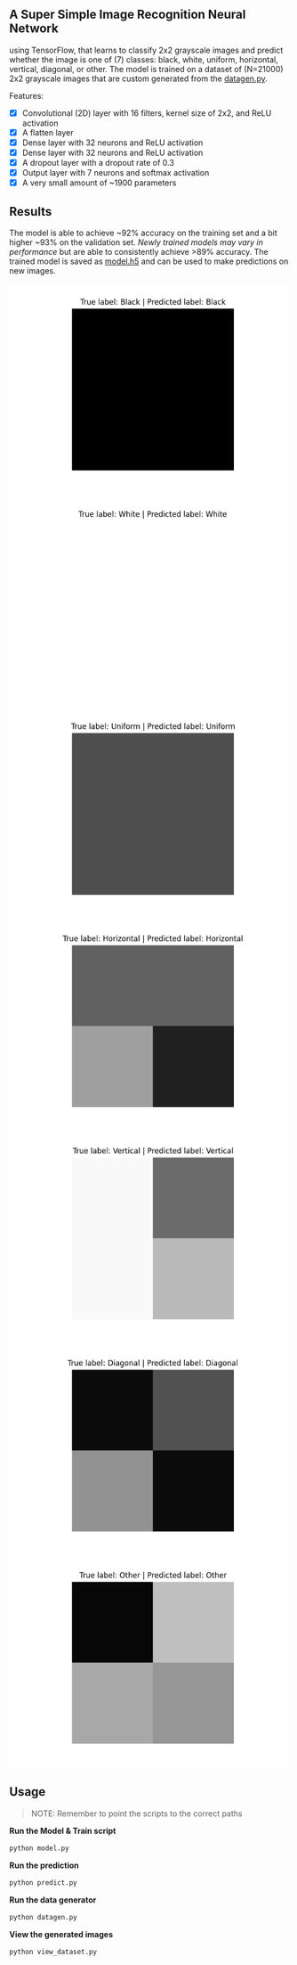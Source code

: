 ## A Super Simple Image Recognition Neural Network

using TensorFlow, that learns to classify 2x2 grayscale images and predict whether the image is one of (7) classes: black, white, uniform, horizontal, vertical, diagonal, or other. The model is trained on a dataset of (N=21000) 2x2 grayscale images that are custom generated from the [datagen.py](./datagen.py).

Features:
- [x] Convolutional (2D) layer with 16 filters, kernel size of 2x2, and ReLU activation
- [x] A flatten layer
- [x] Dense layer with 32 neurons and ReLU activation
- [x] Dense layer with 32 neurons and ReLU activation
- [x] A dropout layer with a dropout rate of 0.3
- [x] Output layer with 7 neurons and softmax activation
- [x] A very small amount of ~1900 parameters

## Results

The model is able to achieve ~92% accuracy on the training set and a bit higher ~93% on the validation set. _Newly trained models may vary in performance_ but are able to consistently achieve >89% accuracy. The trained model is saved as [model.h5](./model.h5) and can be used to make predictions on new images.

![black](./images/black.png)
![white](./images/white.png)
![uniform](./images/uniform.png)
![horizontal](./images/horizontal.png)
![vertical](./images/vertical.png)
![diagonal](./images/diagonal.png)
![other](./images/other.png)


## Usage

> NOTE: Remember to point the scripts to the correct paths

__Run the Model & Train script__
```py
python model.py
```

__Run the prediction__
```py
python predict.py
```

__Run the data generator__
```py
python datagen.py
```

__View the generated images__
```py
python view_dataset.py
```
